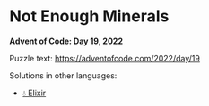 # Not Enough Minerals

**Advent of Code: Day 19, 2022**

Puzzle text: https://adventofcode.com/2022/day/19

Solutions in other languages:

- [💧 Elixir](../../../elixir/lib/2022/19_not_enough_minerals)
